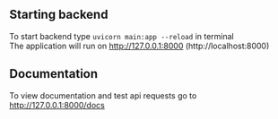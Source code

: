 ## Starting backend
To start backend type `uvicorn main:app --reload` in terminal <br>
The application will run on http://127.0.0.1:8000 (http://localhost:8000)

## Documentation 
To view documentation and test api requests go to http://127.0.0.1:8000/docs
